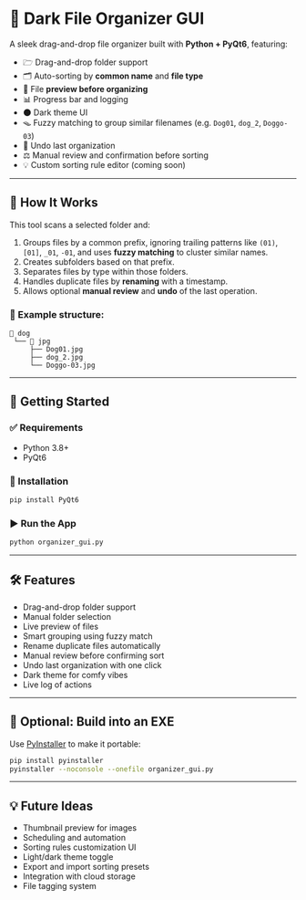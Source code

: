 # 📁 Dark File Organizer GUI

A sleek drag-and-drop file organizer built with **Python + PyQt6**, featuring:

- 🗁️ Drag-and-drop folder support  
- 🗂️ Auto-sorting by **common name** and **file type**  
- 🗽 File **preview before organizing**  
- 📊 Progress bar and logging  
- 🌑 Dark theme UI  
- 🪤 Fuzzy matching to group similar filenames (e.g. `Dog01`, `dog_2`, `Doggo-03`)
- 🔄 Undo last organization
- ⚖️ Manual review and confirmation before sorting
- 💡 Custom sorting rule editor (coming soon)

---

## 🔧 How It Works

This tool scans a selected folder and:

1. Groups files by a common prefix, ignoring trailing patterns like `(01)`, `[01]`, `_01`, `-01`, and uses **fuzzy matching** to cluster similar names.
2. Creates subfolders based on that prefix.
3. Separates files by type within those folders.
4. Handles duplicate files by **renaming** with a timestamp.
5. Allows optional **manual review** and **undo** of the last operation.

### 🧱 Example structure:
```
📁 dog
 └── 📁 jpg
     ├── Dog01.jpg
     ├── dog_2.jpg
     └── Doggo-03.jpg
```

---

## 🚀 Getting Started

### ✅ Requirements

- Python 3.8+
- PyQt6

### 🧪 Installation

```bash
pip install PyQt6
```

### ▶️ Run the App

```bash
python organizer_gui.py
```

---

## 🛠 Features

- Drag-and-drop folder support
- Manual folder selection
- Live preview of files
- Smart grouping using fuzzy match
- Rename duplicate files automatically
- Manual review before confirming sort
- Undo last organization with one click
- Dark theme for comfy vibes
- Live log of actions

---

## 📆 Optional: Build into an EXE

Use [PyInstaller](https://pyinstaller.org/) to make it portable:

```bash
pip install pyinstaller
pyinstaller --noconsole --onefile organizer_gui.py
```

---

## 💡 Future Ideas

- Thumbnail preview for images
- Scheduling and automation
- Sorting rules customization UI
- Light/dark theme toggle
- Export and import sorting presets
- Integration with cloud storage
- File tagging system

